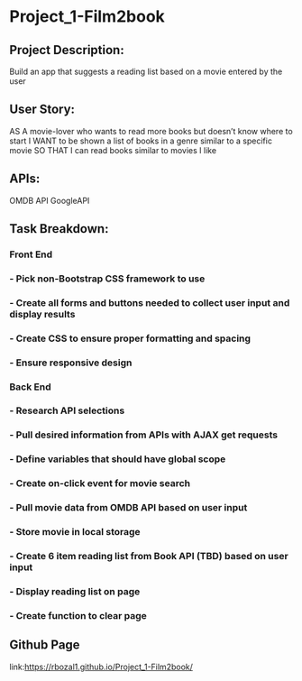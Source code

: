 # Project_1-Film2book
## Project Description:
Build an app that suggests a reading list based on a movie entered by the user

## User Story:
AS A movie-lover who wants to read more books but doesn’t know where to start
I WANT to be shown a list of books in a genre similar to a specific movie
SO THAT I can read books similar to movies I like 

## APIs: 
OMDB API 
GoogleAPI

## Task Breakdown:

### Front End
 ### - Pick non-Bootstrap CSS framework to use
 ### - Create all forms and buttons needed to collect user input and display results
 ### - Create CSS to ensure proper formatting and spacing
 ### - Ensure responsive design

### Back End
### -	Research API selections
### -	Pull desired information from APIs with AJAX get requests
### -	Define variables that should have global scope 
### -	Create on-click event for movie search
### -	Pull movie data from OMDB API based on user input
### -	Store movie in local storage
### -	Create 6 item reading list from Book API (TBD) based on user input
### -	Display reading list on page
### -	Create function to clear page 

## Github Page
link:https://rbozal1.github.io/Project_1-Film2book/
